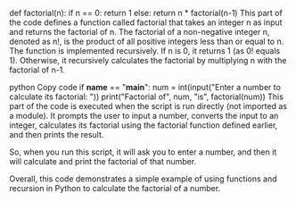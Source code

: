 def factorial(n):
     if n == 0:
         return 1
     else:
         return n * factorial(n-1)
 This part of the code defines a function called factorial that takes an integer n as input and returns the factorial of n. The factorial of a non-negative integer n, denoted as n!, is the product of all positive integers less than or equal to n. The function is implemented recursively. If n is 0, it returns 1 (as 0! equals 1). Otherwise, it recursively calculates the factorial by multiplying n with the factorial of n-1.
 
 python
 Copy code
 if __name__ == "__main__":
     num = int(input("Enter a number to calculate its factorial: "))
     print("Factorial of", num, "is", factorial(num))
 This part of the code is executed when the script is run directly (not imported as a module). It prompts the user to input a number, converts the input to an integer, calculates its factorial using the factorial function defined earlier, and then prints the result.
 
 So, when you run this script, it will ask you to enter a number, and then it will calculate and print the factorial of that number.
 
 Overall, this code demonstrates a simple example of using functions and recursion in Python to calculate the factorial of a number.
